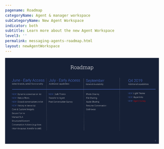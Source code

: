 ```yaml
---
pagename: Roadmap
categoryName: Agent & manager workspace
subCategoryName: New Agent Workspace
indicator: both
subtitle: Learn more about the new Agent Workspace
level3: ''
permalink: messaging-agents-roadmap.html
layout: newAgentWorkspace
---
```


![alt text](img/New-Agent-Workspace-2019-Roadmap-update.png)
